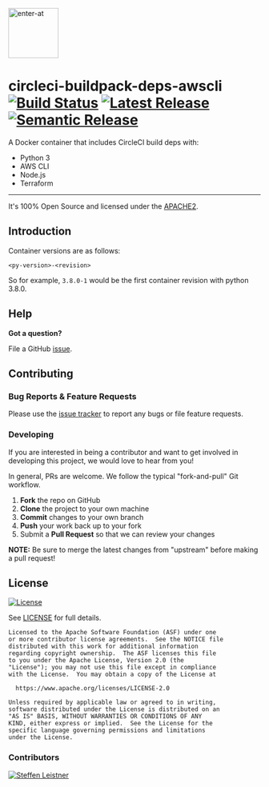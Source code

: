 <!--

  ** DO NOT EDIT THIS FILE
  **
  ** This file was automatically generated by the `build-harness`.
  ** 1) Make all changes to `README.yaml`
  ** 2) Run `make init` (you only need to do this once)
  ** 3) Run`make readme` to rebuild this file.
  **

  -->

[<img src="https://res.cloudinary.com/enter-at/image/upload/v1576145406/static/logo-svg.svg" alt="enter-at" width="100">][website]

# circleci-buildpack-deps-awscli [![Build Status](https://github.com/enter-at/circleci-buildpack-deps-awscli/workflows/Docker%20Lint/badge.svg)](https://github.com/enter-at/circleci-buildpack-deps-awscli/actions) [![Latest Release](https://img.shields.io/github/release/enter-at/circleci-buildpack-deps-awscli.svg)](https://github.com/enter-at/circleci-buildpack-deps-awscli/releases/latest) [![Semantic Release](https://img.shields.io/badge/%20%20%F0%9F%93%A6%F0%9F%9A%80-semantic--release-e10079.svg)](https://github.com/semantic-release/semantic-release)


A Docker container that includes CircleCI build deps with:
- Python 3
- AWS CLI
- Node.js
- Terraform


---


It's 100% Open Source and licensed under the [APACHE2](LICENSE).




## Introduction

Container versions are as follows:

```
<py-version>-<revision>
```

So for example, `3.8.0-1` would be the first container revision with python 3.8.0.











## Help

**Got a question?**

File a GitHub [issue](https://github.com/enter-at/circleci-buildpack-deps-awscli/issues).

## Contributing

### Bug Reports & Feature Requests

Please use the [issue tracker](https://github.com/enter-at/circleci-buildpack-deps-awscli/issues) to report any bugs or file feature requests.

### Developing

If you are interested in being a contributor and want to get involved in developing this project, we would love to hear from you!

In general, PRs are welcome. We follow the typical "fork-and-pull" Git workflow.

 1. **Fork** the repo on GitHub
 2. **Clone** the project to your own machine
 3. **Commit** changes to your own branch
 4. **Push** your work back up to your fork
 5. Submit a **Pull Request** so that we can review your changes

**NOTE:** Be sure to merge the latest changes from "upstream" before making a pull request!





## License

[![License](https://img.shields.io/badge/License-Apache%202.0-blue.svg)](https://opensource.org/licenses/Apache-2.0)

See [LICENSE](LICENSE) for full details.

    Licensed to the Apache Software Foundation (ASF) under one
    or more contributor license agreements.  See the NOTICE file
    distributed with this work for additional information
    regarding copyright ownership.  The ASF licenses this file
    to you under the Apache License, Version 2.0 (the
    "License"); you may not use this file except in compliance
    with the License.  You may obtain a copy of the License at

      https://www.apache.org/licenses/LICENSE-2.0

    Unless required by applicable law or agreed to in writing,
    software distributed under the License is distributed on an
    "AS IS" BASIS, WITHOUT WARRANTIES OR CONDITIONS OF ANY
    KIND, either express or implied.  See the License for the
    specific language governing permissions and limitations
    under the License.




### Contributors

[![Steffen Leistner][sleistner_avatar]][sleistner_homepage]

  [sleistner_homepage]: https://github.com/sleistner
  [sleistner_avatar]: https://res.cloudinary.com/enter-at/image/fetch/f_png,r_max,w_100,h_100,c_thumb/https://github.com/sleistner.png



  [website]: https://github.com/enter-at
